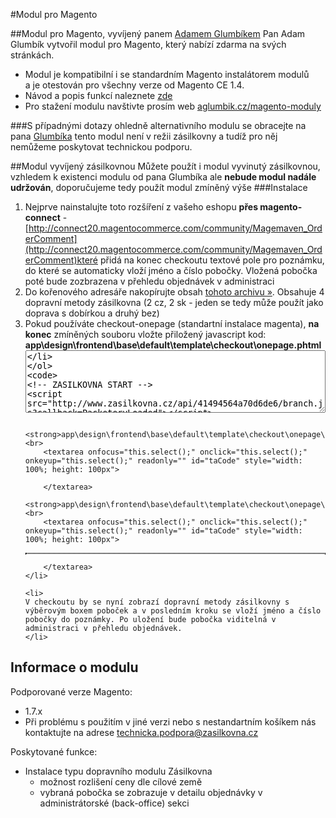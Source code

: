 #Modul pro Magento

##Modul pro Magento, vyvíjený panem [Adamem Glumbíkem]("http://aglumbik.cz")
Pan Adam Glumbík vytvořil modul pro Magento, který nabízí zdarma na svých stránkách.
* Modul je kompatibilní i se standardním Magento instalátorem modulů<br> a je otestován pro všechny verze od Magento CE 1.4.
* Návod a popis funkcí naleznete [zde](http://www.zasilkovna.cz/soubory/aglumbik_zasilkovna.pdf")
* Pro stažení modulu navštivte prosím web [aglumbik.cz/magento-moduly]("http://aglumbik.cz/magento-moduly")

###S případnými dotazy ohledně alternativního modulu se obracejte na pana [Glumbíka](mailto:glumbik@aglumbik.cz) tento modul není v režii zásilkovny a tudíž pro něj nemůžeme poskytovat technickou podporu.

##Modul vyvíjený zásilkovnou
Můžete použít i modul vyvinutý zásilkovnou, vzhledem k existenci modulu od pana Glumbíka ale **nebude modul nadále udržován**, doporučujeme tedy použít modul zmíněný výše
###Instalace
1. Nejprve nainstalujte toto rozšíření z vašeho eshopu **přes magento-connect** - [http://connect20.magentocommerce.com/community/Magemaven_OrderComment](http://connect20.magentocommerce.com/community/Magemaven_OrderComment)které přidá na konec checkoutu textové pole pro poznámku, do které se automaticky vloží jméno a číslo pobočky. Vložená pobočka poté bude zozbrazena v přehledu objednávek v administraci
2. Do kořenového adresáře nakopírujte obsah [tohoto archivu »](http://www.zasilkovna.cz/soubory/magento-module.zip). Obsahuje 4 dopravní metody zásilkovna (2 cz, 2 sk - jeden se tedy může použít jako doprava s dobírkou a druhý bez)
3. Pokud používáte checkout-onepage (standartní instalace magenta), <strong>na konec</strong> zmíněných souboru vložte přiložený javascript kod:
**app\design\frontend\base\default\template\checkout\onepage.phtml**
		<textarea onfocus="this.select();" onclick="this.select();" onkeyup="this.select();" readonly="" id="taCode" style="width: 100%; height: 100px">
		
<code>
<!-- ZASILKOVNA START -->
<script src="http://www.zasilkovna.cz/api/41494564a70d6de6/branch.js?callback=PacketeryLoaded"></script>
<script type="text/javascript">
	var jQ;
	function PacketeryLoaded (){
		jQ = window.packetery.jQuery;
	}
</script>
<!-- ZASILKOVNA END -->
</code>
</textarea>
	
		<strong>app\design\frontend\base\default\template\checkout\onepage\shipping_method\available.phtml</strong><br>
		<textarea onfocus="this.select();" onclick="this.select();" onkeyup="this.select();" readonly="" id="taCode" style="width: 100%; height: 100px">
<!-- ZASILKOVNA START -->
<script type="text/javascript">
	var api = window.packetery;

	jQ("input[name='shipping_method']:radio").each(function(){
		li = jQ(this).parent("li");
		label = jQ(li).find("label");
		methodName = jQ(this).val();
		if(methodName.indexOf("zasilkovna")>=0){
			country  = methodName.slice(-2);
			jQ(li).append("<br>");
			zasBox = document.createElement("div");
			jQ(zasBox).addClass("zas-box");
			jQ(zasBox).css("display","none");
			jQ(zasBox).append("<p style='color:red; font-weight:bold;display:none;' class='select-branch-msg'>Vyberte pobo&amp;ccaron;ku</p>");
			jQ(zasBox).append("<div class='packetery-branch-list list-type=1 country=" + country + "'>Na&amp;ccaron;&iacute;t&amp;aacute;m seznam pobo&amp;ccaron;ek</div>");
			jQ(li).append(zasBox);
			div = jQ(li).find(".packetery-branch-list")[0];
			api.initialize(api.jQuery(div));
			div.packetery.on("branch-change",function(){branchSelect(this)});
			jQ(this).click(function(){
				radioSelect(this);
			});
		}else{
			jQ(this).click(function(){
				deactiveSelect();
			});
		}

	});

	radioSelect(jQ("input[name='shipping_method']:radio")[0]);//select first

	function branchSelect(div){

		showMessage(div);
	}
	function showMessage(div){
		zas_box = jQ(div).parent("div.zas-box");
		if(div.packetery.option("selected-id")>0){
			jQ(zas_box).find("p.select-branch-msg").css("display","none");
		}else{
			jQ(zas_box).find("p.select-branch-msg").css("display","block");
		}
	}
	function radioSelect(radio){
		jQ(radio).attr("checked",true);
		div = jQ(radio).parent("li").find(".packetery-branch-list")[0];
		activateSelect(div);
	}
	function activateSelect(div){
		jQ(".zas-box").each(function(){
			jQ(this).css("display","none");
		});
		zas_box = jQ(div).parent("div.zas-box");
		jQ(zas_box).css("display","block");
		showMessage(div);
	}
	function deactiveSelect(){
		jQ(".zas-box").each(function(){
			jQ(this).css("display","none");
		});
	}

</script>
<!-- ZASILKOVNA END -->
		</textarea>
		<strong>app\design\frontend\base\default\template\checkout\onepage\review\info.phtml</strong><br>
		<textarea onfocus="this.select();" onclick="this.select();" onkeyup="this.select();" readonly="" id="taCode" style="width: 100%; height: 100px">
<!-- ZASILKOVNA START -->
<div class="connectDiv packetery-branch-list list-type=6 connect-field=#ordercomment-comment" style="border: 1px dotted black;"></div>

<script type="text/javascript">
        var api = window.packetery;
        api.jQuery(".packetery-branch-list.connectDiv").each(function(){
            api.initialize(api.jQuery(this));

        });

</script>
<!-- ZASILKOVNA END -->
		</textarea>
	</li>

	<li>
	V checkoutu by se nyní zobrazí dopravní metody zásilkovny s výběrovým boxem poboček a v posledním kroku se vloží jméno a číslo pobočky do poznámky. Po uložení bude pobočka viditelná v administraci v přehledu objednávek.
	</li>

</ol>
<h2>Informace o modulu</h2>
<p>Podporované verze Magento:</p>
<ul>
	<li>1.7.x</li>
	<li>Při problému s použitím v jiné verzi nebo s nestandartním košíkem nás kontaktujte na adrese <a href="mailto:technicka.podpora@zasilkovna.cz">technicka.podpora@zasilkovna.cz</a></li>
</ul>
<p>Poskytované funkce:</p>
<ul>
	<li>Instalace typu dopravního modulu Zásilkovna
		<ul>
			<li>možnost rozlišení ceny dle cílové země</li>
			<li>vybraná pobočka se zobrazuje v detailu objednávky v administrátorské (back-office) sekci</li>
		</ul>
	
